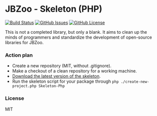 # JBZoo - Skeleton (PHP)


[![Build Status](https://travis-ci.org/JBZoo/Skeleton-Php.svg?branch=master)](https://travis-ci.org/JBZoo/Skeleton-Php)    [![GitHub Issues](https://img.shields.io/github/issues/JBZoo/Skeleton-Php)](https://github.com/JBZoo/Skeleton-Php/issues)    [![GitHub License](https://img.shields.io/github/license/JBZoo/Skeleton-Php)](https://github.com/JBZoo/Skeleton-Php/blob/master/LICENSE)


This is not a completed library, but only a blank.
It aims to clean up the minds of programmers and standardize the development of open-source libraries for JBZoo.


### Action plan

 * Create a new repository (MIT, without .gitignore).
 * Make a checkout of a clean repository for a working machine.
 * [Download the latest version of the skeleton](https://github.com/JBZoo/Skeleton/archive/master.zip).
 * Run the skeleton script for your package through `php ./create-new-project.php Skeleton-Php`


### License

MIT
